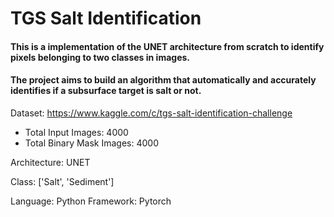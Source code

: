 # TGS Salt Identification

#### This is a implementation of the UNET architecture from scratch to identify pixels belonging to two classes in images.


#### The project aims to build an algorithm that automatically and accurately identifies if a subsurface target is salt or not.

Dataset: https://www.kaggle.com/c/tgs-salt-identification-challenge
* Total Input Images: 4000
* Total Binary Mask Images: 4000

Architecture: UNET

Class: ['Salt', 'Sediment']

Language: Python
Framework: Pytorch

